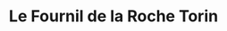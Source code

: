 ---
title: "Le Fournil de la Roche Torin"
url: /courtils/le-fournil-de-la-roche-torin/
shop: boulangerie
---
